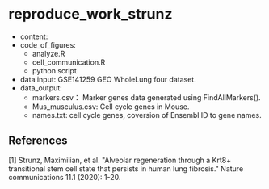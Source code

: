 # reproduce_work_strunz

- content:
- code_of_figures: 
    - analyze.R 
    - cell_communication.R
    - python script
- data input: GSE141259 GEO WholeLung four dataset.
- data_output: 
    - markers.csv： Marker genes data generated using FindAllMarkers().
    - Mus_musculus.csv: Cell cycle genes in Mouse.
    - names.txt: cell cycle genes, coversion of Ensembl ID to gene names.

## References
<a id="1">[1]</a> 
Strunz, Maximilian, et al. "Alveolar regeneration through a Krt8+ transitional stem cell state that persists in human lung fibrosis." Nature communications 11.1 (2020): 1-20.
